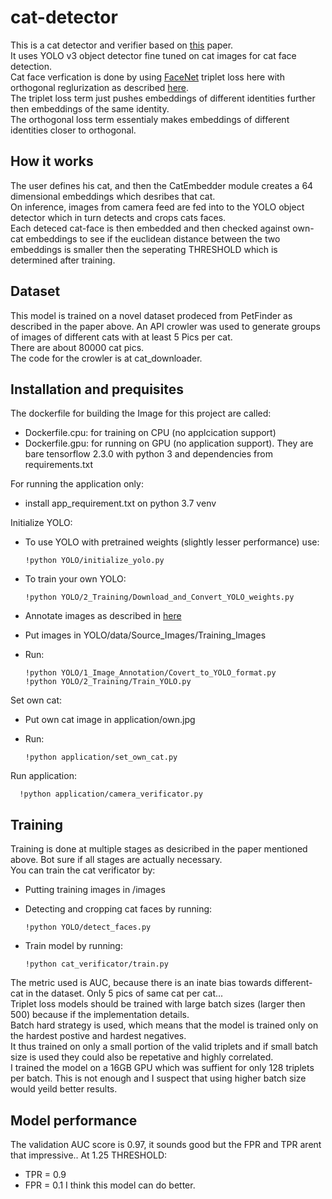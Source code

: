 # cat-detector
This is a cat detector and verifier based on [this](http://cs230.stanford.edu/projects_fall_2019/reports/26251543.pdf) paper.  
It uses YOLO v3 object detector fine tuned on cat images for cat face detection.  
Cat face verfication is done by using [FaceNet](https://arxiv.org/pdf/1503.03832.pdf) triplet loss here with orthogonal reglurization as described [here](https://arxiv.org/pdf/1708.06320.pdf).  
The triplet loss term just pushes embeddings of different identities further then embeddings of the same identity.  
The orthogonal loss term essentialy makes embeddings of different identities closer to orthogonal.  

## How it works
The user defines his cat, and then the CatEmbedder module creates a 64 dimensional embeddings which desribes that cat.  
On inference, images from camera feed are fed into to the YOLO object detector which in turn detects and crops cats faces.  
Each deteced cat-face is then embedded and then checked against own-cat embeddings to see if the euclidean distance between the two embeddings is smaller then the seperating THRESHOLD which is determined after training. 

## Dataset
This model is trained on a novel dataset prodeced from PetFinder as described in the paper above.
An API crowler was used to generate groups of images of different cats with at least 5 Pics per cat.  
There are about 80000 cat pics.  
The code for the crowler is at cat_downloader.


## Installation and prequisites
The dockerfile for building the Image for this project are called:
- Dockerfile.cpu: for training on CPU (no applcication support)
- Dockerfile.gpu: for running on GPU (no application support). 
They are bare tensorflow 2.3.0 with python 3 and dependencies from requirements.txt
  
For running the application only:  
- install app_requirement.txt on python 3.7 venv


Initialize YOLO:
- To use YOLO with pretrained weights (slightly lesser performance) use:

      !python YOLO/initialize_yolo.py

- To train your own YOLO:

      !python YOLO/2_Training/Download_and_Convert_YOLO_weights.py
      
- Annotate images as described in [here](https://blog.insightdatascience.com/how-to-train-your-own-yolov3-detector-from-scratch-224d10e55de2)
- Put images in YOLO/data/Source_Images/Training_Images
- Run:

      !python YOLO/1_Image_Annotation/Covert_to_YOLO_format.py
      !python YOLO/2_Training/Train_YOLO.py
      
Set own cat:
- Put own cat image in application/own.jpg
- Run:

      !python application/set_own_cat.py
      
Run application:

      !python application/camera_verificator.py


## Training
Training is done at multiple stages as desicribed in the paper mentioned above. Bot sure if all stages are actually necessary.  
You can train the cat verificator by:
- Putting training images in /images
- Detecting and cropping cat faces by running:

      !python YOLO/detect_faces.py
- Train model by running:

      !python cat_verificator/train.py

The metric used is AUC, because there is an inate bias towards different-cat in the dataset. Only 5 pics of same cat per cat...   
Triplet loss models should be trained with large batch sizes (larger then 500) because if the implementation details.  
Batch hard strategy is used, which means that the model is trained only on the hardest postive and hardest negatives.  
It thus trained on only a small portion of the valid triplets and if small batch size is used they could also be repetative and highly correlated.  
I trained the model on a 16GB GPU which was suffient for only 128 triplets per batch. This is not enough and I suspect that using higher batch size would yeild better results. 

## Model performance
The validation AUC score is 0.97, it sounds good but the FPR and TPR arent that impressive..
At 1.25 THRESHOLD:
- TPR = 0.9
- FPR = 0.1
I think this model can do better.
